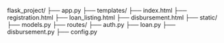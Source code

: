 flask_project/
    ├── app.py
    ├── templates/
        ├── index.html
        ├── registration.html
        ├── loan_listing.html
        ├── disbursement.html
    ├── static/
    ├── models.py
    ├── routes/
        ├── auth.py
        ├── loan.py
        ├── disbursement.py
    ├── config.py
